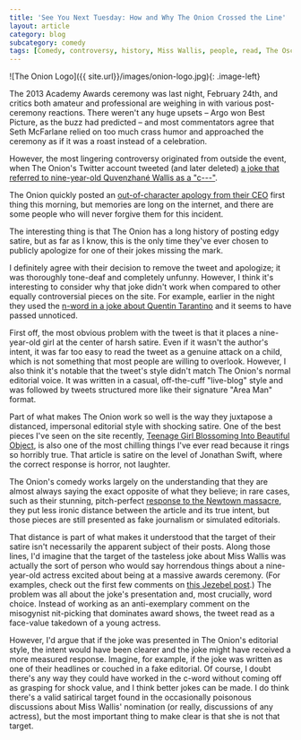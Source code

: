 ```yaml
---
title: 'See You Next Tuesday: How and Why The Onion Crossed the Line'
layout: article
category: blog
subcategory: comedy
tags: [Comedy, controversy, history, Miss Wallis, people, read, The Oscars]
---
```


![The Onion Logo]({{ site.url}}/images/onion-logo.jpg){: .image-left}

The 2013 Academy Awards ceremony was last night, February 24th, and critics both amateur and professional are weighing in with various post-ceremony reactions. There weren't any huge upsets – Argo won Best Picture, as the buzz had predicted – and most commentators agree that Seth McFarlane relied on too much crass humor and approached the ceremony as if it was a roast instead of a celebration.

However, the most lingering controversy originated from outside the event, when The Onion's Twitter account tweeted (and later deleted) [a joke that referred to nine-year-old Quvenzhané Wallis as a "c---"][thr].

The Onion quickly posted an [out-of-character apology from their CEO][1] first thing this morning, but memories are long on the internet, and there are some people who will never forgive them for this incident.

The interesting thing is that The Onion has a long history of posting edgy satire, but as far as I know, this is the only time they've ever chosen to publicly apologize for one of their jokes missing the mark.<!-- more -->

I definitely agree with their decision to remove the tweet and apologize; it was thoroughly tone-deaf and completely unfunny. However, I think it's interesting to consider why that joke didn't work when compared to other equally controversial pieces on the site. For example, earlier in the night they used the [n-word in a joke about Quentin Tarantino][2] and it seems to have passed unnoticed.

First off, the most obvious problem with the tweet is that it places a nine-year-old girl at the center of harsh satire. Even if it wasn't the author's intent, it was far too easy to read the tweet as a genuine attack on a child, which is not something that most people are willing to overlook. However, I also think it's notable that the tweet's style didn't match The Onion's normal editorial voice. It was written in a casual, off-the-cuff "live-blog" style and was followed by tweets structured more like their signature "Area Man" format.

Part of what makes The Onion work so well is the way they juxtapose a distanced, impersonal editorial style with shocking satire. One of the best pieces I've seen on the site recently, [Teenage Girl Blossoming Into Beautiful Object][3], is also one of the most chilling things I've ever read because it rings so horribly true. That article is satire on the level of Jonathan Swift, where the correct response is horror, not laughter.

The Onion's comedy works largely on the understanding that they are almost always saying the exact opposite of what they believe; in rare cases, such as their stunning, pitch-perfect [response to the Newtown massacre][4], they put less ironic distance between the article and its true intent, but those pieces are still presented as fake journalism or simulated editorials.

That distance is part of what makes it understood that the target of their satire isn't necessarily the apparent subject of their posts. Along those lines, I'd imagine that the target of the tasteless joke about Miss Wallis was actually the sort of person who would say horrendous things about a nine-year-old actress excited about being at a massive awards ceremony. (For examples, check out the first few comments on [this Jezebel post][j].) The problem was all about the joke's presentation and, most crucially, word choice. Instead of working as an anti-exemplary comment on the misogynist nit-picking that dominates award shows, the tweet read as a face-value takedown of a young actress.

However, I'd argue that if the joke was presented in The Onion's editorial style, the intent would have been clearer and the joke might have received a more measured response. Imagine, for example, if the joke was written as one of their headlines or couched in a fake editorial. Of course, I doubt there's any way they could have worked in the c-word without coming off as grasping for shock value, and I think better jokes can be made. I do think there's a valid satirical target found in the occasionally poisonous discussions about Miss Wallis' nomination (or really, discussions of any actress), but the most important thing to make clear is that she is not that target.

[thr]: http://www.hollywoodreporter.com/news/onion-calls-quvenzhane-wallis-c-424113
[1]: http://www.theonion.com/articles/the-onion-apologizes,31434/
[2]: https://twitter.com/TheOnion/status/305849741000994817
[3]: http://www.theonion.com/articles/teenage-girl-blossoming-into-beautiful-object,31061/
[4]: http://www.theonion.com/articles/fuck-everything-nation-reports,30743/
[j]: http://jezebel.com/5986598/the-only-oscar-gif-you-need-starring-quvenzhane-wallis